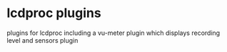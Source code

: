 # lcdproc plugins

plugins for lcdproc including a vu-meter plugin which displays recording level and sensors plugin